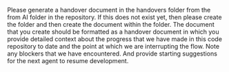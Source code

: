 Please generate a handover document in the handovers folder from the from AI folder in the repository. If this does not exist yet, then please create the folder and then create the document within the folder. The document that you create should be formatted as a handover document in which you provide detailed context about the progress that we have made in this code repository to date and the point at which we are interrupting the flow. Note any blockers that we have encountered. And provide starting suggestions for the next agent to resume development. 